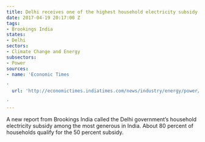 ```yaml
---
title: Delhi receives one of the highest household electricity subsidy across India
date: 2017-04-19 20:17:00 Z
tags:
- Brookings India
states:
- Delhi
sectors:
- Climate Change and Energy
subsectors:
- Power
sources:
- name: 'Economic Times

'
  url: 'http://economictimes.indiatimes.com/news/industry/energy/power/delhi-power-subsidy-most-generous-in-india-brookings-india/articleshow/58165707.cms

'
---
```


A new report from Brookings India called the Delhi government’s household electricity subsidy among the most generous in India. About 80 percent of households qualify for the 50 percent subsidy.
